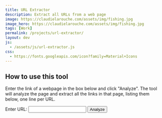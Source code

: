 ```yaml
---
title: URL Extractor
description: Extract all URLs from a web page
image: https://claudielarouche.com/assets/img/fishing.jpg
image_hero: https://claudielarouche.com/assets/img/fishing.jpg
tags: [Work]
permalink: /projects/url-extractor/
layout: dev
js: 
  - /assets/js/url-extractor.js
css: 
  - https://fonts.googleapis.com/icon?family=Material+Icons
---
```


## How to use this tool

Enter the link of a webpage in the box below and click "Analyze". The tool will analyze the page and extract all the links in that page, listing them below, one line per URL.


<label for="urlInput">Enter URL:</label>
<input type="text" id="urlInput">
<button onclick="analyze()">Analyze</button>
<div id="result"></div>





